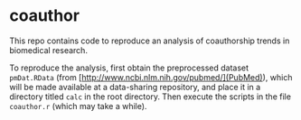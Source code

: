 # coauthor

This repo contains code to reproduce an analysis of coauthorship trends in biomedical research.

To reproduce the analysis, first obtain the preprocessed dataset `pmDat.RData` (from [http://www.ncbi.nlm.nih.gov/pubmed/](PubMed)), which will be made available at a data-sharing repository, and place it in a directory titled `calc` in the root directory. Then execute the scripts in the file `coauthor.r` (which may take a while).
